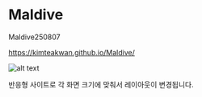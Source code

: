 # Maldive
Maldive250807

https://kimteakwan.github.io/Maldive/

![alt text](img/main.png)

반응형 사이트로 각 화면 크기에 맞춰서 레이아웃이 변경됩니다.